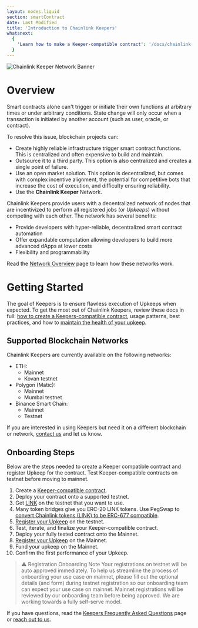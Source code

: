 ```yaml
---
layout: nodes.liquid
section: smartContract
date: Last Modified
title: 'Introduction to Chainlink Keepers'
whatsnext:
  {
    'Learn how to make a Keeper-compatible contract': '/docs/chainlink-keepers/compatible-contracts/',
  }
---
```

![Chainlink Keeper Network Banner](/images/contract-devs/generic-banner.png)

# Overview

Smart contracts alone can't trigger or initiate their own functions at arbitrary times or under arbitrary conditions. State change will only occur when a transaction is initiated by another account (such as user, oracle, or contract).

To resolve this issue, blockchain projects can:

- Create highly reliable infrastructure trigger smart contract functions. This is centralized and often expensive to build and maintain.
- Outsource it to a third party. This option is also centralized and creates a single point of failure.
- Use an open market solution. This option is decentralized, but comes with complex incentive alignment, the potential for competitive bots that increase the cost of execution, and difficulty ensuring reliability.
- Use the **Chainlink Keeper** Network.

Chainlink Keepers provide users with a decentralized network of nodes that are incentivized to perform all registered jobs (or *Upkeeps*) without competing with each other. The network has several benefits:

- Provide developers with hyper-reliable, decentralized smart contract automation
- Offer expandable computation allowing developers to build more advanced dApps at lower costs
- Flexibility and programmability

Read the [Network Overview](../overview) page to learn how these networks work.

# Getting Started

The goal of Keepers is to ensure flawless execution of Upkeeps when expected. To get the most out of Chainlink Keepers, review these docs in full: [how to create a Keepers-compatible contract](../compatible-contracts), usage patterns, best practices, and how to [maintain the health of your upkeep](../register-upkeep).

## Supported Blockchain Networks

Chainlink Keepers are currently available on the following networks:

- ETH:
  - Mainnet
  - Kovan testnet
- Polygon (Matic):
  - Mainnet
  - Mumbai testnet
- Binance Smart Chain:
  - Mainnet
  - Testnet

If you are interested in using Keepers but need it on a different blockchain or network, [contact us](https://forms.gle/WadxnzzjHPtta5Zd9) and let us know.

## Onboarding Steps

Below are the steps needed to create a Keeper compatible contract and register Upkeep for the contract. Test Keeper-compatible contracts on testnet before moving to mainnet.

1. Create a [Keeper-compatible contract](../compatible-contracts/).
1. Deploy your contract onto a supported testnet.
1. Get [LINK](../../link-token-contracts/) on the testnet that you want to use.
1. Many token bridges give you ERC-20 LINK tokens. Use PegSwap to [convert Chainlink tokens (LINK) to be ERC-677 compatible](https://pegswap.chain.link/).
1. [Register your Upkeep](../register-upkeep/) on the testnet.
1. Test, iterate, and finalize your Keeper-compatible contract.
1. Deploy your fully tested contract onto the Mainnet.
1. [Register your Upkeep](../register-upkeep/) on the Mainnet.
1. Fund your upkeep on the Mainnet.
1. Confirm the first performance of your Upkeep.

> ⚠️ Registration Onboarding Note
> Your registrations on testnet will be auto approved immediately. To help us streamline the process of onboarding your use case on mainnet, please fill out the optional details (and form) during testnet registration so our onboarding team can expect your use case on mainnet. Mainnet registrations will be reviewed by our onboarding team before being approved. We are working towards a fully self-serve model.

If you have questions, read the [Keepers Frequently Asked Questions](../faqs/) page or [reach out to us](https://forms.gle/WadxnzzjHPtta5Zd9).
